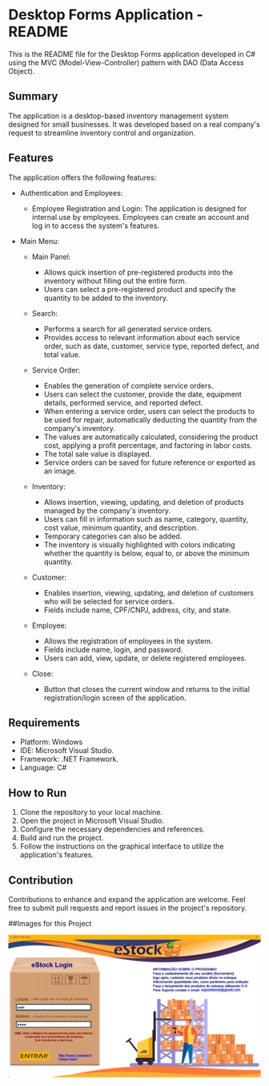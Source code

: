 # Desktop Forms Application - README

This is the README file for the Desktop Forms application developed in C# using the MVC (Model-View-Controller) pattern with DAO (Data Access Object).

## Summary

The application is a desktop-based inventory management system designed for small businesses. It was developed based on a real company's request to streamline inventory control and organization.

## Features

The application offers the following features:

- Authentication and Employees:
  - Employee Registration and Login: The application is designed for internal use by employees. Employees can create an account and log in to access the system's features.

- Main Menu:
  - Main Panel:
    - Allows quick insertion of pre-registered products into the inventory without filling out the entire form.
    - Users can select a pre-registered product and specify the quantity to be added to the inventory.

  - Search:
    - Performs a search for all generated service orders.
    - Provides access to relevant information about each service order, such as date, customer, service type, reported defect, and total value.

  - Service Order:
    - Enables the generation of complete service orders.
    - Users can select the customer, provide the date, equipment details, performed service, and reported defect.
    - When entering a service order, users can select the products to be used for repair, automatically deducting the quantity from the company's inventory.
    - The values are automatically calculated, considering the product cost, applying a profit percentage, and factoring in labor costs.
    - The total sale value is displayed.
    - Service orders can be saved for future reference or exported as an image.

  - Inventory:
    - Allows insertion, viewing, updating, and deletion of products managed by the company's inventory.
    - Users can fill in information such as name, category, quantity, cost value, minimum quantity, and description.
    - Temporary categories can also be added.
    - The inventory is visually highlighted with colors indicating whether the quantity is below, equal to, or above the minimum quantity.

  - Customer:
    - Enables insertion, viewing, updating, and deletion of customers who will be selected for service orders.
    - Fields include name, CPF/CNPJ, address, city, and state.

  - Employee:
    - Allows the registration of employees in the system.
    - Fields include name, login, and password.
    - Users can add, view, update, or delete registered employees.

  - Close:
    - Button that closes the current window and returns to the initial registration/login screen of the application.

## Requirements

- Platform: Windows
- IDE: Microsoft Visual Studio.
- Framework: .NET Framework.
- Language: C#

## How to Run

1. Clone the repository to your local machine.
2. Open the project in Microsoft Visual Studio.
3. Configure the necessary dependencies and references.
4. Build and run the project.
5. Follow the instructions on the graphical interface to utilize the application's features.

## Contribution

Contributions to enhance and expand the application are welcome. Feel free to submit pull requests and report issues in the project's repository.

##Images for this Project

![Tela Inicial.](imgsReadme/telaInicial.png)